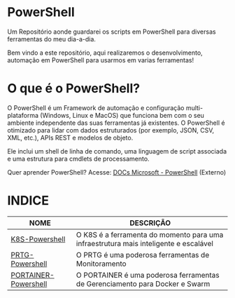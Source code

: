 # PowerShell
Um Repositório aonde guardarei os scripts em PowerShell para diversas ferramentas do meu dia-a-dia.

Bem vindo a este repositório, aqui realizaremos o desenvolvimento, automação em  PowerShell para usarmos em varias ferramentas!

# O que é o PowerShell?

O PowerShell é um Framework de automação e configuração multi-plataforma (Windows, Linux e MacOS) que funciona bem com o seu ambiente independente das suas ferramentas já existentes. O PowerShell é otimizado para lidar com dados estruturados (por exemplo, JSON, CSV, XML, etc.), APIs REST e modelos de objeto.

Ele inclui um shell de linha de comando, uma linguagem de script associada e uma estrutura para cmdlets de processamento.

Quer aprender PowerShell? Acesse: [DOCs Microsoft - PowerShell][] (Externo)

[DOCs Microsoft - PowerShell]: https://docs.microsoft.com/pt-br/powershell/

# INDICE

| **NOME**                              | **DESCRIÇÃO**                                                 |
| ------------------------------------- | ------------------------------------------------------------- |
| [K8S-Powershell]   | O K8S é a ferramenta do momento para uma infraestrutura mais inteligente e escalável   |
| [PRTG-Powershell]   | O PRTG é uma poderosa ferramentas de Monitoramento   |
| [PORTAINER-Powershell]   | O PORTAINER é uma poderosa ferramentas de Gerenciamento para Docker e Swarm   |


[K8S-Powershell]: K8S-Powershell/
[PRTG-Powershell]: PRTG-Powershell/
[PORTAINER-Powershell]: PORTAINER-Powershell/
